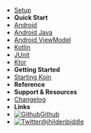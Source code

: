 - [Setup](setup/index)
- **Quick Start**
- [Android](getting-started/android)
- [Android Java](getting-started/android-java)
- [Android ViewModel](getting-started/android-viewmodel)
- [Kotlin](getting-started/kotlin)
- [JUnit](getting-started/junit-test)
- [Ktor](getting-started/ktor)
- **Getting Started**
- [Starting Koin](quick-references/starting-koin)
- **Reference**
- **Support & Resources**
- [Changelog](changelog)
- **Links**
- [![Github](https://icongram.jgog.in/simple/github.svg?color=808080&size=16)Github](https://github.com/jhildenbiddle/docsify-themeable)
- [![Twitter](https://icongram.jgog.in/simple/twitter.svg?colored&size=16)@jhildenbiddle](http://twitter.com/insertkoin_io)
